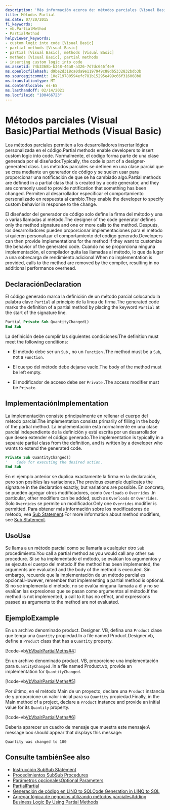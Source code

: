 ```yaml
---
description: 'Más información acerca de: métodos parciales (Visual Basic)'
title: Métodos Partial
ms.date: 07/20/2015
f1_keywords:
- vb.PartialMethod
- PartialMethod
helpviewer_keywords:
- custom logic into code [Visual Basic]
- partial methods [Visual Basic]
- partial [Visual Basic], methods [Visual Basic]
- methods [Visual Basic], partial methods
- inserting custom logic into code
ms.assetid: 74b3368b-b348-44a0-a326-7d7dc646f4e9
ms.openlocfilehash: d9be2d318ca0da9e1197949c88db5332832bdb3b
ms.sourcegitcommit: 10e719780594efc781b15295e499c66f316068b8
ms.translationtype: MT
ms.contentlocale: es-ES
ms.lasthandoff: 02/14/2021
ms.locfileid: "100466723"
---
```

# <a name="partial-methods-visual-basic"></a><span data-ttu-id="385af-103">Métodos parciales (Visual Basic)</span><span class="sxs-lookup"><span data-stu-id="385af-103">Partial Methods (Visual Basic)</span></span>

<span data-ttu-id="385af-104">Los métodos parciales permiten a los desarrolladores insertar lógica personalizada en el código.</span><span class="sxs-lookup"><span data-stu-id="385af-104">Partial methods enable developers to insert custom logic into code.</span></span> <span data-ttu-id="385af-105">Normalmente, el código forma parte de una clase generada por el diseñador.</span><span class="sxs-lookup"><span data-stu-id="385af-105">Typically, the code is part of a designer-generated class.</span></span> <span data-ttu-id="385af-106">Los métodos parciales se definen en una clase parcial que se crea mediante un generador de código y se suelen usar para proporcionar una notificación de que se ha cambiado algo.</span><span class="sxs-lookup"><span data-stu-id="385af-106">Partial methods are defined in a partial class that is created by a code generator, and they are commonly used to provide notification that something has been changed.</span></span> <span data-ttu-id="385af-107">Permiten al desarrollador especificar el comportamiento personalizado en respuesta al cambio.</span><span class="sxs-lookup"><span data-stu-id="385af-107">They enable the developer to specify custom behavior in response to the change.</span></span>  
  
 <span data-ttu-id="385af-108">El diseñador del generador de código solo define la firma del método y una o varias llamadas al método.</span><span class="sxs-lookup"><span data-stu-id="385af-108">The designer of the code generator defines only the method signature and one or more calls to the method.</span></span> <span data-ttu-id="385af-109">Después, los desarrolladores pueden proporcionar implementaciones para el método si quieren personalizar el comportamiento del código generado.</span><span class="sxs-lookup"><span data-stu-id="385af-109">Developers can then provide implementations for the method if they want to customize the behavior of the generated code.</span></span> <span data-ttu-id="385af-110">Cuando no se proporciona ninguna implementación, el compilador quita las llamadas al método, lo que da lugar a una sobrecarga de rendimiento adicional.</span><span class="sxs-lookup"><span data-stu-id="385af-110">When no implementation is provided, calls to the method are removed by the compiler, resulting in no additional performance overhead.</span></span>  
  
## <a name="declaration"></a><span data-ttu-id="385af-111">Declaración</span><span class="sxs-lookup"><span data-stu-id="385af-111">Declaration</span></span>  

 <span data-ttu-id="385af-112">El código generado marca la definición de un método parcial colocando la palabra clave `Partial` al principio de la línea de firma.</span><span class="sxs-lookup"><span data-stu-id="385af-112">The generated code marks the definition of a partial method by placing the keyword `Partial` at the start of the signature line.</span></span>  
  
```vb  
Partial Private Sub QuantityChanged()  
End Sub  
```  
  
 <span data-ttu-id="385af-113">La definición debe cumplir las siguientes condiciones:</span><span class="sxs-lookup"><span data-stu-id="385af-113">The definition must meet the following conditions:</span></span>  
  
- <span data-ttu-id="385af-114">El método debe ser un `Sub` , no un `Function` .</span><span class="sxs-lookup"><span data-stu-id="385af-114">The method must be a `Sub`, not a `Function`.</span></span>  
  
- <span data-ttu-id="385af-115">El cuerpo del método debe dejarse vacío.</span><span class="sxs-lookup"><span data-stu-id="385af-115">The body of the method must be left empty.</span></span>  
  
- <span data-ttu-id="385af-116">El modificador de acceso debe ser `Private` .</span><span class="sxs-lookup"><span data-stu-id="385af-116">The access modifier must be `Private`.</span></span>  
  
## <a name="implementation"></a><span data-ttu-id="385af-117">Implementación</span><span class="sxs-lookup"><span data-stu-id="385af-117">Implementation</span></span>  

 <span data-ttu-id="385af-118">La implementación consiste principalmente en rellenar el cuerpo del método parcial.</span><span class="sxs-lookup"><span data-stu-id="385af-118">The implementation consists primarily of filling in the body of the partial method.</span></span> <span data-ttu-id="385af-119">La implementación está normalmente en una clase parcial independiente de la definición y está escrita por un desarrollador que desea extender el código generado.</span><span class="sxs-lookup"><span data-stu-id="385af-119">The implementation is typically in a separate partial class from the definition, and is written by a developer who wants to extend the generated code.</span></span>  
  
```vb  
Private Sub QuantityChanged()  
'    Code for executing the desired action.  
End Sub  
```  
  
 <span data-ttu-id="385af-120">En el ejemplo anterior se duplica exactamente la firma en la declaración, pero son posibles las variaciones.</span><span class="sxs-lookup"><span data-stu-id="385af-120">The previous example duplicates the signature in the declaration exactly, but variations are possible.</span></span> <span data-ttu-id="385af-121">En concreto, se pueden agregar otros modificadores, como `Overloads` o `Overrides` .</span><span class="sxs-lookup"><span data-stu-id="385af-121">In particular, other modifiers can be added, such as `Overloads` or `Overrides`.</span></span> <span data-ttu-id="385af-122">Solo `Overrides` se permite un modificador.</span><span class="sxs-lookup"><span data-stu-id="385af-122">Only one `Overrides` modifier is permitted.</span></span> <span data-ttu-id="385af-123">Para obtener más información sobre los modificadores de método, vea [Sub Statement](../../../language-reference/statements/sub-statement.md).</span><span class="sxs-lookup"><span data-stu-id="385af-123">For more information about method modifiers, see [Sub Statement](../../../language-reference/statements/sub-statement.md).</span></span>  
  
## <a name="use"></a><span data-ttu-id="385af-124">Uso</span><span class="sxs-lookup"><span data-stu-id="385af-124">Use</span></span>  

 <span data-ttu-id="385af-125">Se llama a un método parcial como se llamaría a cualquier otro `Sub` procedimiento.</span><span class="sxs-lookup"><span data-stu-id="385af-125">You call a partial method as you would call any other `Sub` procedure.</span></span> <span data-ttu-id="385af-126">Si se ha implementado el método, se evalúan los argumentos y se ejecuta el cuerpo del método.</span><span class="sxs-lookup"><span data-stu-id="385af-126">If the method has been implemented, the arguments are evaluated and the body of the method is executed.</span></span> <span data-ttu-id="385af-127">Sin embargo, recuerde que la implementación de un método parcial es opcional.</span><span class="sxs-lookup"><span data-stu-id="385af-127">However, remember that implementing a partial method is optional.</span></span> <span data-ttu-id="385af-128">Si no se implementa el método, no se evalúa ninguna llamada a él y no se evalúan las expresiones que se pasan como argumentos al método.</span><span class="sxs-lookup"><span data-stu-id="385af-128">If the method is not implemented, a call to it has no effect, and expressions passed as arguments to the method are not evaluated.</span></span>  
  
## <a name="example"></a><span data-ttu-id="385af-129">Ejemplo</span><span class="sxs-lookup"><span data-stu-id="385af-129">Example</span></span>  

 <span data-ttu-id="385af-130">En un archivo denominado product. Designer. VB, defina una `Product` clase que tenga una `Quantity` propiedad.</span><span class="sxs-lookup"><span data-stu-id="385af-130">In a file named Product.Designer.vb, define a `Product` class that has a `Quantity` property.</span></span>  
  
 [!code-vb[VbVbalrPartialMeths#4](~/samples/snippets/visualbasic/VS_Snippets_VBCSharp/VbVbalrPartialMeths/VB/Class1.vb#4)]  
  
 <span data-ttu-id="385af-131">En un archivo denominado product. VB, proporcione una implementación para `QuantityChanged` .</span><span class="sxs-lookup"><span data-stu-id="385af-131">In a file named Product.vb, provide an implementation for `QuantityChanged`.</span></span>  
  
 [!code-vb[VbVbalrPartialMeths#5](~/samples/snippets/visualbasic/VS_Snippets_VBCSharp/VbVbalrPartialMeths/VB/Class1.vb#5)]  
  
 <span data-ttu-id="385af-132">Por último, en el método Main de un proyecto, declare una `Product` instancia de y proporcione un valor inicial para su `Quantity` propiedad.</span><span class="sxs-lookup"><span data-stu-id="385af-132">Finally, in the Main method of a project, declare a `Product` instance and provide an initial value for its `Quantity` property.</span></span>  
  
 [!code-vb[VbVbalrPartialMeths#6](~/samples/snippets/visualbasic/VS_Snippets_VBCSharp/VbVbalrPartialMeths/VB/Class1.vb#6)]  
  
 <span data-ttu-id="385af-133">Debería aparecer un cuadro de mensaje que muestra este mensaje:</span><span class="sxs-lookup"><span data-stu-id="385af-133">A message box should appear that displays this message:</span></span>  
  
 `Quantity was changed to 100`  
  
## <a name="see-also"></a><span data-ttu-id="385af-134">Consulte también</span><span class="sxs-lookup"><span data-stu-id="385af-134">See also</span></span>

- [<span data-ttu-id="385af-135">Instrucción Sub</span><span class="sxs-lookup"><span data-stu-id="385af-135">Sub Statement</span></span>](../../../language-reference/statements/sub-statement.md)
- [<span data-ttu-id="385af-136">Procedimientos Sub</span><span class="sxs-lookup"><span data-stu-id="385af-136">Sub Procedures</span></span>](./sub-procedures.md)
- [<span data-ttu-id="385af-137">Parámetros opcionales</span><span class="sxs-lookup"><span data-stu-id="385af-137">Optional Parameters</span></span>](./optional-parameters.md)
- [<span data-ttu-id="385af-138">Partial</span><span class="sxs-lookup"><span data-stu-id="385af-138">Partial</span></span>](../../../language-reference/modifiers/partial.md)
- [<span data-ttu-id="385af-139">Generación de código en LINQ to SQL</span><span class="sxs-lookup"><span data-stu-id="385af-139">Code Generation in LINQ to SQL</span></span>](../../../../framework/data/adonet/sql/linq/code-generation-in-linq-to-sql.md)
- [<span data-ttu-id="385af-140">Agregar lógica de negocios utilizando métodos parciales</span><span class="sxs-lookup"><span data-stu-id="385af-140">Adding Business Logic By Using Partial Methods</span></span>](../../../../framework/data/adonet/sql/linq/adding-business-logic-by-using-partial-methods.md)
